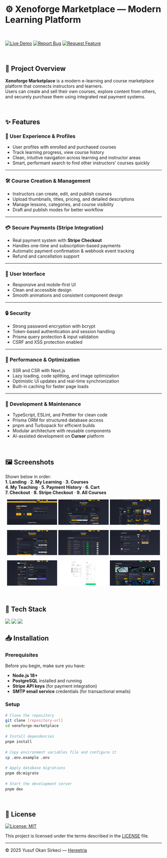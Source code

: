 # ⚙️ Xenoforge Marketplace — Modern Learning Platform

<br>

[![Live Demo](https://img.shields.io/badge/Live-Demo-blue?style=for-the-badge&logo=vercel)](https://xenoforge-marketplace.vercel.app)
[![Report Bug](https://img.shields.io/badge/🐛_Report_Bug-red?style=for-the-badge)](../../issues/new?labels=bug)
[![Request Feature](https://img.shields.io/badge/✨_Request_Feature-blue?style=for-the-badge)](../../issues/new?labels=enhancement)

<br>

## 📌 Project Overview

**Xenoforge Marketplace** is a modern e-learning and course marketplace platform that connects instructors and learners.  
Users can create and sell their own courses, explore content from others, and securely purchase them using integrated real payment systems.

<br>

## ✨ Features

### 👥 User Experience & Profiles
- User profiles with enrolled and purchased courses  
- Track learning progress, view course history  
- Clean, intuitive navigation across learning and instructor areas
- Smart, performant search to find other instructors’ courses quickly  

---

### 🛠️ Course Creation & Management
- Instructors can create, edit, and publish courses  
- Upload thumbnails, titles, pricing, and detailed descriptions  
- Manage lessons, categories, and course visibility  
- Draft and publish modes for better workflow

---

### 💳 Secure Payments (Stripe Integration)
- Real payment system with **Stripe Checkout**  
- Handles one-time and subscription-based payments  
- Automatic payment confirmation & webhook event tracking  
- Refund and cancellation support

---

### 🎨 User Interface
- Responsive and mobile-first UI
- Clean and accessible design
- Smooth animations and consistent component design

---

### 🔒 Security
- Strong password encryption with bcrypt  
- Token-based authentication and session handling  
- Prisma query protection & input validation  
- CSRF and XSS protection enabled

---

### 🚀 Performance & Optimization
- SSR and CSR with Next.js  
- Lazy loading, code splitting, and image optimization  
- Optimistic UI updates and real-time synchronization  
- Built-in caching for faster page loads

---

### 🔧 Development & Maintenance
- TypeScript, ESLint, and Prettier for clean code  
- Prisma ORM for structured database access  
- pnpm and Turbopack for efficient builds  
- Modular architecture with reusable components  
- AI-assisted development on **Cursor** platform

<br>

## 🖼️ Screenshots

Shown below in order:  
**1. Landing** · **2. My Learning** · **3. Courses**<br>
**4. My Teaching** · **5. Payment History** · **6. Cart**<br>
**7. Checkout** · **8. Stripe Checkout** · **9. All Courses**<br>

<p align="center">
  <img src="./public/screenshots/landing.png" width="32%">
  <img src="./public/screenshots/my-learning.png" width="32%">
  <img src="./public/screenshots/courses.png" width="32%">
</p>

<p align="center">
  <img src="./public/screenshots/my-teaching.png" width="32%">
  <img src="./public/screenshots/payment-history.png" width="32%">
  <img src="./public/screenshots/shopping-cart.png" width="32%">
</p>

<p align="center">
  <img src="./public/screenshots/checkout.png" width="32%">
  <img src="./public/screenshots/stripe-checkout.png" width="32%">
  <img src="./public/screenshots/all-courses.png" width="32%">
</p>

<br>

## 🧰 Tech Stack

<p>
  <img src="https://img.shields.io/badge/Next.js-000000?style=for-the-badge&logo=nextdotjs&logoColor=white" height="32" />
  <img src="https://img.shields.io/badge/TypeScript-3178C6?style=for-the-badge&logo=typescript&logoColor=white" height="32"/>
  <img src="https://img.shields.io/badge/Tailwind%20CSS-06B6D4?style=for-the-badge&logo=tailwindcss&logoColor=white" height

<br>

## 📥 Installation

### Prerequisites
Before you begin, make sure you have:
- **Node.js 18+**
- **PostgreSQL** installed and running
- **Stripe API keys** (for payment integration)
- **SMTP email service** credentials (for transactional emails)

### Setup
```bash
# Clone the repository
git clone [repository-url]
cd xenoforge-marketplace

# Install dependencies
pnpm install

# Copy environment variables file and configure it
cp .env.example .env

# Apply database migrations
pnpm db:migrate

# Start the development server
pnpm dev
```

<br>


## 📜 License

[![License: MIT](https://img.shields.io/badge/License-MIT-blue.svg)](LICENSE)

This project is licensed under the terms described in the [LICENSE](./LICENSE) file.

---

© 2025 Yusuf Okan Sirkeci — [Hereetria](https://github.com/Hereetria)
